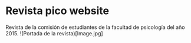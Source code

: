 # Revista pico website
 Revista de la comisión de estudiantes de la facultad de psicología del año 2015.
!(Portada de la revista)[Image.jpg]
